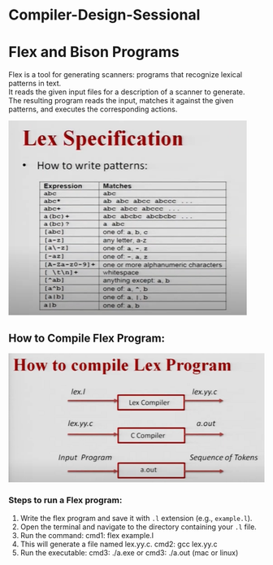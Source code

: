 # Compiler-Design-Sessional
# Flex and Bison Programs

Flex is a tool for generating scanners: programs that recognize lexical patterns in text.  
It reads the given input files for a description of a scanner to generate.  
The resulting program reads the input, matches it against the given patterns, and executes the corresponding actions.

![Lex Pattern](Images/Lex%20Pattern.PNG)

## How to Compile Flex Program:

![Compile Flex Program](Images/Compile%20Flex%20Program.PNG)

### Steps to run a Flex program:
1. Write the flex program and save it with `.l` extension (e.g., `example.l`).
2. Open the terminal and navigate to the directory containing your `.l` file.
3. Run the command:
   cmd1:   flex example.l
4. This will generate a file named lex.yy.c.
   cmd2: gcc lex.yy.c
5. Run the executable:
   cmd3: ./a.exe
   or
   cmd3: ./a.out (mac or linux)
   
